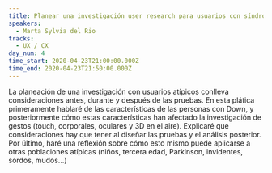 ```yaml
---
title: Planear una investigación user research para usuarios con síndrome de Down
speakers:
  - Marta Sylvia del Rio
tracks:
  - UX / CX
day_num: 4
time_start: 2020-04-23T21:00:00.000Z
time_end: 2020-04-23T21:50:00.000Z
---
```

<!--StartFragment-->

La planeación de una investigación con usuarios atípicos conlleva consideraciones antes, durante y después de las pruebas. En esta plática primeramente hablaré de las características de las personas con Down, y posteriormente cómo estas características han afectado la investigación de gestos (touch, corporales, oculares y 3D en el aire). Explicaré que consideraciones hay que tener al diseñar las pruebas y el análisis posterior. Por último, haré una reflexión sobre cómo esto mismo puede aplicarse a otras poblaciones atípicas (niños, tercera edad, Parkinson, invidentes, sordos, mudos…)

<!--EndFragment-->